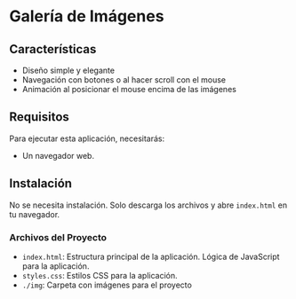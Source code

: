 #  Galería de Imágenes

## Características

- Diseño simple y elegante
- Navegación con botones o al hacer scroll con el mouse
- Animación al posicionar el mouse encima de las imágenes


## Requisitos

Para ejecutar esta aplicación, necesitarás:

- Un navegador web.

## Instalación

No se necesita instalación. Solo descarga los archivos y abre `index.html` en tu navegador.

### Archivos del Proyecto

- `index.html`: Estructura principal de la aplicación. Lógica de JavaScript para la aplicación.
- `styles.css`: Estilos CSS para la aplicación.
- `./img`: Carpeta con imágenes para el proyecto

